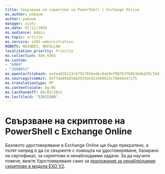 ```yaml
---
title: Свързване на скриптове на PowerShell с Exchange Online
ms.author: pebaum
author: pebaum
manager: scotv
ms.date: 07/21/2020
ms.audience: Admin
ms.topic: article
ms.service: o365-administration
ROBOTS: NOINDEX, NOFOLLOW
localization_priority: Priority
ms.collection: Adm_O365
ms.custom:
- "6069"
- "3500011"
ms.openlocfilehash: ac6aa835123cb7557016edbc0ab9ef98763f64b36dbd29c744318e67416d5a92
ms.sourcegitcommit: b5f7da89a650d2915dc652449623c78be6247175
ms.translationtype: MT
ms.contentlocale: bg-BG
ms.lasthandoff: 08/05/2021
ms.locfileid: "53915360"
---
```

# <a name="connecting-powershell-scripts-to-exchange-online"></a>Свързване на скриптове на PowerShell с Exchange Online

Базовото удостоверяване в Exchange Online ще бъде прекратено, а пътят напред е да се свържете с помощта на удостоверяване, базирано на сертификат, за скриптове и ненаблюдаеми задачи. За да научите повече, вижте Удостоверяване само за [приложения за ненаблюдаеми скриптове в модула EXO V2](https://docs.microsoft.com/powershell/exchange/app-only-auth-powershell-v2).